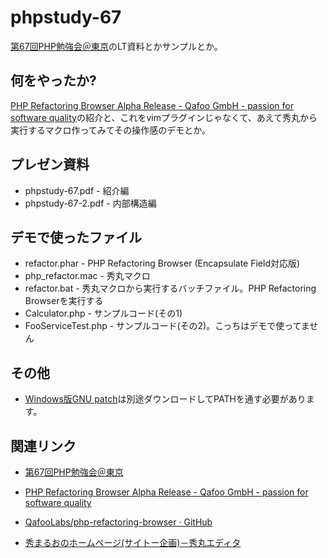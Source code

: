 phpstudy-67
=========

[第67回PHP勉強会＠東京]のLT資料とかサンプルとか。

何をやったか?
-

[PHP Refactoring Browser Alpha Release - Qafoo GmbH - passion for software quality]の紹介と、これをvimプラグインじゃなくて、あえて秀丸から実行するマクロ作ってみてその操作感のデモとか。

プレゼン資料
-

* phpstudy-67.pdf - 紹介編
* phpstudy-67-2.pdf - 内部構造編

デモで使ったファイル
-

* refactor.phar - PHP Refactoring Browser (Encapsulate Field対応版)
* php_refactor.mac - 秀丸マクロ
* refactor.bat - 秀丸マクロから実行するバッチファイル。PHP Refactoring Browserを実行する
* Calculator.php - サンプルコード(その1)
* FooServiceTest.php - サンプルコード(その2)。こっちはデモで使ってません

その他
-

* [Windows版GNU patch]は別途ダウンロードしてPATHを通す必要があります。

関連リンク
-

* [第67回PHP勉強会＠東京]
* [PHP Refactoring Browser Alpha Release - Qafoo GmbH - passion for software quality]
* [QafooLabs/php-refactoring-browser · GitHub]
* [秀まるおのホームページ(サイトー企画)－秀丸エディタ]



  [第67回PHP勉強会＠東京]: http://atnd.org/events/38460
  [PHP Refactoring Browser Alpha Release - Qafoo GmbH - passion for software quality]: http://qafoo.com/blog/041_refactoring_browser.html
  [QafooLabs/php-refactoring-browser · GitHub]: https://github.com/QafooLabs/php-refactoring-browser
  [秀まるおのホームページ(サイトー企画)－秀丸エディタ]: http://hide.maruo.co.jp/software/hidemaru.html
  [Windows版GNU patch]: http://gnuwin32.sourceforge.net/packages/patch.htm
